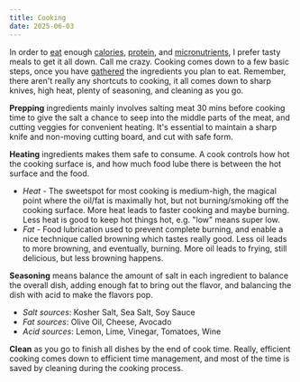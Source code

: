 ```yaml
---
title: Cooking
date: 2025-06-03
---
```

In order to [eat](/eating) enough [calories](/eating-calories), [protein](/eating-protein), and [micronutrients](/eating-micronutrients), I prefer tasty meals to get it all down. Call me crazy. Cooking comes down to a few basic steps, once you have [gathered](/gathering) the ingredients you plan to eat. Remember, there aren't really any shortcuts to cooking, it all comes down to sharp knives, high heat, plenty of seasoning, and cleaning as you go.

**Prepping** ingredients mainly involves salting meat 30 mins before cooking time to give the salt a chance to seep into the middle parts of the meat, and cutting veggies for convenient heating. It's essential to maintain a sharp knife and non-moving cutting board, and cut with safe form.

**Heating** ingredients makes them safe to consume. A cook controls how hot the cooking surface is, and how much food lube there is between the hot surface and the food.
- *Heat* - The sweetspot for most cooking is medium-high, the magical point where the oil/fat is maximally hot, but not burning/smoking off the cooking surface. More heat leads to faster cooking and maybe burning. Less heat is good to keep hot things hot, e.g. "low" means super low.
- *Fat* - Food lubrication used to prevent complete burning, and enable a nice technique called browning which tastes really good. Less oil leads to more browning, and eventually, burning. More oil leads to frying, still delicious, but less browning happens.

**Seasoning** means balance the amount of salt in each ingredient to balance the overall dish, adding enough fat to bring out the flavor, and balancing the dish with acid to make the flavors pop.
- *Salt sources*: Kosher Salt, Sea Salt, Soy Sauce
- *Fat sources*: Olive Oil, Cheese, Avocado
- *Acid sources*: Lemon, Lime, Vinegar, Tomatoes, Wine

**Clean** as you go to finish all dishes by the end of cook time. Really, efficient cooking comes down to efficient time management, and most of the time is saved by cleaning during the cooking process.